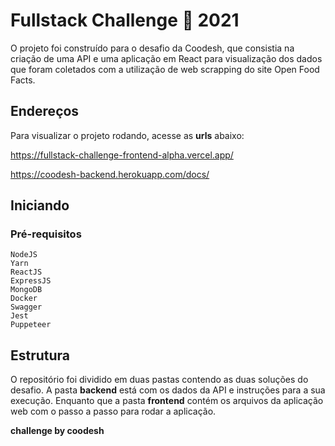 # Fullstack Challenge 🏅 2021

O projeto foi construído para o desafio da Coodesh, que consistia na criação de uma API e uma aplicação em React para visualização dos dados que foram coletados com a utilização de web scrapping do site Open Food Facts.

## Endereços

Para visualizar o projeto rodando, acesse as **urls** abaixo:

https://fullstack-challenge-frontend-alpha.vercel.app/

https://coodesh-backend.herokuapp.com/docs/

## Iniciando

### Pré-requisitos

```
NodeJS
Yarn
ReactJS
ExpressJS
MongoDB
Docker
Swagger
Jest
Puppeteer
```

## Estrutura

O repositório foi dividido em duas pastas contendo as duas soluções do desafio. A pasta **backend** está com os dados da API e instruções para a sua execução. Enquanto que a pasta **frontend** contém os arquivos da aplicação web com o passo a passo para rodar a aplicação.

**challenge by coodesh**
